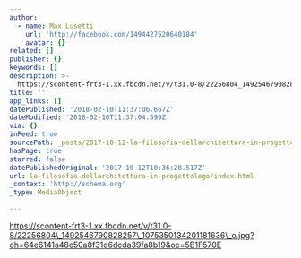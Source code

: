 ```yaml
---
author:
  - name: Max Lusetti
    url: 'http://facebook.com/1494427520640184'
    avatar: {}
related: []
publisher: {}
keywords: []
description: >-
  https://scontent-frt3-1.xx.fbcdn.net/v/t31.0-8/22256804_1492546790828257_1075350134201181636_o.jpg?oh=64e6141a48c50a8f31d6dcda39fa8b19&oe=5B1F570E
title: ''
app_links: []
datePublished: '2018-02-10T11:37:06.667Z'
dateModified: '2018-02-10T11:37:04.599Z'
via: {}
inFeed: true
sourcePath: _posts/2017-10-12-la-filosofia-dellarchitettura-in-progettolago.md
hasPage: true
starred: false
datePublishedOriginal: '2017-10-12T10:36:28.517Z'
url: la-filosofia-dellarchitettura-in-progettolago/index.html
_context: 'http://schema.org'
_type: MediaObject

---
```

https://scontent-frt3-1.xx.fbcdn.net/v/t31.0-8/22256804\_1492546790828257\_1075350134201181636\_o.jpg?oh=64e6141a48c50a8f31d6dcda39fa8b19&oe=5B1F570E